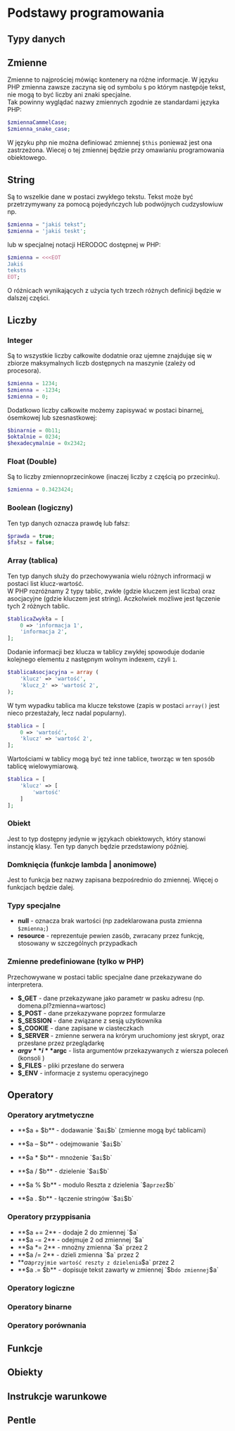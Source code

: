 # Podstawy programowania

## Typy danych

## Zmienne

Zmienne to najprościej mówiąc kontenery na różne informacje. W języku PHP zmienna
zawsze zaczyna się od symbolu `$` po którym następóje tekst, nie mogą to być liczby
ani znaki specjalne.  
Tak powinny wyglądać nazwy zmiennych zgodnie ze standardami języka PHP:

```php
$zmiennaCammelCase;
$zmienna_snake_case;
```

W języku php nie można definiować zmiennej `$this` ponieważ jest ona zastrzeżona. Wiecej o tej zmiennej będzie przy omawianiu programowania obiektowego.

## String

Są to wszelkie dane w postaci zwykłego tekstu. Tekst może być przetrzymywany za
pomocą pojedyńczych lub podwójnych cudzysłowiuw np.

```php
$zmienna = "jakiś tekst";
$zmienna = 'jakiś teskt';
```

lub w specjalnej notacji HERODOC dostępnej w PHP:

```php
$zmienna = <<<EOT
Jakiś
teksts
EOT;
```

O różnicach wynikających z użycia tych trzech różnych definicji będzie w dalszej części.

## Liczby

### Integer

Są to wszystkie liczby całkowite dodatnie oraz ujemne znajdująe się w zbiorze maksymalnych liczb dostępnych na maszynie (zależy od procesora).

```php
$zmienna = 1234;
$zmienna = -1234;
$zmienna = 0;
```

Dodatkowo liczby całkowite możemy zapisywać w postaci binarnej, ósemkowej lub szesnastkowej:

```php
$binarnie = 0b11;
$oktalnie = 0234;
$hexadecymalnie = 0x2342;
```

### Float (Double)

Są to liczby zmiennoprzecinkowe (inaczej liczby z częścią po przecinku).

```php
$zmienna = 0.3423424;
```

### Boolean (logiczny)

Ten typ danych oznacza prawdę lub fałsz:

```php
$prawda = true;
$fałsz = false;
```

### Array (tablica)

Ten typ danych służy do przechowywania wielu różnych infrormacji w postaci list klucz-wartość.  
W PHP rozróżnamy 2 typy tablic, zwkłe (gdzie kluczem jest liczba) oraz asocjacyjne (gdzie kluczem jest string). Aczkolwiek możliwe jest łączenie tych 2 różnych tablic.

```php
$tablicaZwykła = [
    0 => 'informacja 1',
    'informacja 2',
];
```

Dodanie informacji bez klucza w tablicy zwykłej spowoduje dodanie kolejnego elementu z następnym wolnym indexem, czyli `1`.

```php
$tablicaAsocjacyjna = array (
    'klucz' => 'wartość',
    'klucz_2' => 'wartość 2',
);
```

W tym wypadku tablica ma klucze tekstowe (zapis w postaci `array()` jest nieco przestażały, lecz nadal popularny).

```php
$tablica = [
    0 => 'wartość',
    'klucz' => 'wartość 2',
];
```

Wartościami w tablicy mogą być też inne tablice, tworząc w ten sposób tablicę wielowymiarową.

```php
$tablica = [
    'klucz' => [
        'wartość'
    ]
];
```

### Obiekt

Jest to typ dostępny jedynie w językach obiektowych, który stanowi instancję klasy. Ten typ danych będzie przedstawiony później.

### Domknięcia (funkcje lambda | anonimowe)

Jest to funkcja bez nazwy zapisana bezpośrednio do zmiennej. Więcej o funkcjach będzie dalej.

### Typy specjalne

* **null** - oznacza brak wartości (np zadeklarowana pusta zmienna `$zmienna;`)
* **resource** - reprezentuje pewien zasób, zwracany przez funkcję, stosowany w szczególnych przypadkach

### Zmienne predefiniowane (tylko w PHP)

Przechowywane w postaci tablic specjalne dane przekazywane do interpretera.

* **$_GET** - dane przekazywane jako parametr w pasku adresu (np. domena.pl?zmienna=wartosc)
* **$_POST** - dane przekazywane poprzez formularze
* **$_SESSION** - dane związane z sesją użytkownika
* **$_COOKIE** - dane zapisane w ciasteczkach
* **$_SERVER** - zmienne serwera na krórym uruchomiony jest skrypt, oraz przesłane przez przeglądarkę
* **$argv** i **$argc** - lista argumentów przekazywanych z wiersza poleceń (konsoli )
* **$_FILES** - pliki przesłane do serwera
* **$_ENV** - informacje z systemu operacyjnego

## Operatory

### Operatory arytmetyczne

* **$a + $b** - dodawanie	`$a` i `$b` (zmienne mogą być tablicami)
* **$a – $b** - odejmowanie `$a` i `$b`
* **$a * $b** - mnożenie `$a` i `$b`
* **$a / $b** - dzielenie	`$a` i `$b`
* **$a % $b** - modulo	Reszta z dzielenia `$a` przez `$b`

* **$a . $b** - łączenie stringów `$a` i `$b`

### Operatory przyppisania

* **$a += 2** - dodaje 2 do zmiennej `$a`
* **$a -= 2** - odejmuje 2 od zmiennej `$a`
* **$a *= 2** - mnożny zmienna `$a` przez 2
* **$a /= 2** - dzieli zmienna `$a` przez 2
* **$a %= 2** - zmienna `$a` przyjmie wartość reszty z dzielenia `$a` przez 2
* **$a .= $b** - dopisuje tekst zawarty w zmiennej `$b` do zmiennej `$a`

### Operatory logiczne

### Operatory binarne

### Operatory porównania

## Funkcje

## Obiekty

## Instrukcje warunkowe

## Pentle

